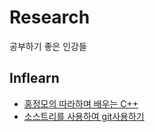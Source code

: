# Research  
공부하기 좋은 인강들  
## Inflearn
- [홍정모의 따라하며 배우는 C++](https://www.inflearn.com/course/following-c-plus)  
- [소스트리를 사용하여 git사용하기](https://www.inflearn.com/course/git-%EA%B0%95%EC%A2%8C-%EC%83%9D%ED%99%9C%EC%BD%94%EB%94%A9)




